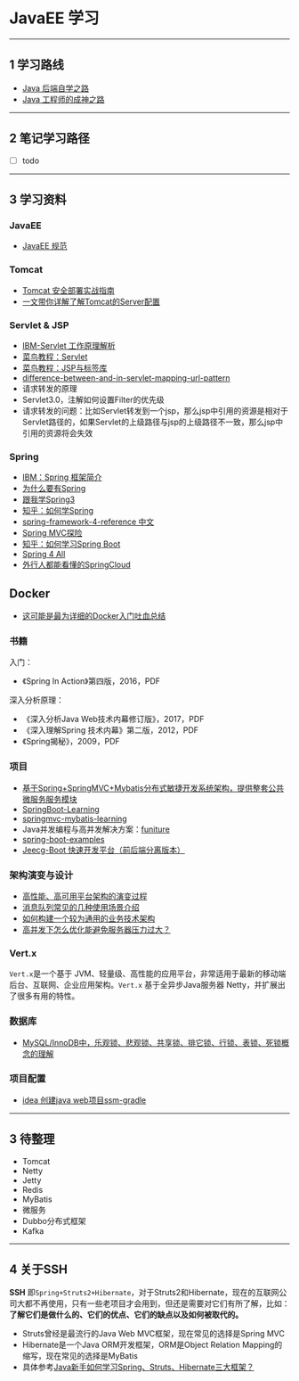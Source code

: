 # JavaEE 学习

---

## 1 学习路线

- [Java 后端自学之路](http://objcoding.com/2018/02/07/javaweb-learning/)
- [Java 工程师的成神之路](https://mp.weixin.qq.com/s/IfqEoFliXotzmI9TtWnYaw)

---

## 2 笔记学习路径

- [ ] todo

---

## 3 学习资料

### JavaEE

- [JavaEE 规范](https://www.oracle.com/java/technologies/java-ee-glance.html)

### Tomcat

- [Tomcat 安全部署实战指南](https://klionsec.github.io/2017/12/16/tomcat-sec/)
- [一文带你详解了解Tomcat的Server配置](https://mp.weixin.qq.com/s?__biz=MzI1NDQ3MjQxNA==&mid=2247485915&idx=1&sn=a3edc938ca6fdea6b3365da75cf8c65b&chksm=e9c5f06adeb2797caa773d4befc7d819a9ecfc6d2426628c18551ee792424ac370eedbff061b&mpshare=1&scene=1&srcid=0504YV1OsHez4g6iOVvhGIPw#rd)

### Servlet & JSP

- [IBM-Servlet 工作原理解析](https://www.ibm.com/developerworks/cn/java/j-lo-servlet/)
- [菜鸟教程：Servlet](http://www.runoob.com/servlet/servlet-tutorial.html)
- [菜鸟教程：JSP与标签库](http://www.runoob.com/jsp/jsp-tutorial.html)
- [difference-between-and-in-servlet-mapping-url-pattern](https://stackoverflow.com/questions/4140448/difference-between-and-in-servlet-mapping-url-pattern)
- 请求转发的原理
- Servlet3.0，注解如何设置Filter的优先级
- 请求转发的问题：比如Servlet转发到一个jsp，那么jsp中引用的资源是相对于Servlet路径的，如果Servlet的上级路径与jsp的上级路径不一致，那么jsp中引用的资源将会失效

### Spring

- [IBM：Spring 框架简介](https://www.ibm.com/developerworks/cn/java/wa-spring1/index.html)
- [为什么要有Spring](https://mp.weixin.qq.com/s?__biz=MzI1NDQ3MjQxNA==&mid=2247484822&idx=1&sn=6fbee2a12b31b6102a18d3725671d41b&chksm=e9c5fc27deb275319641c3f30d168b85c7c196fd276d47efa35046b5dc54f5b77174c5bf8808&mpshare=1&scene=1&srcid=041420A1TYYZjBbB6guYzon5#rd)
- [跟我学Spring3](http://jinnianshilongnian.iteye.com/blog/1752171)
- [知乎：如何学Spring](https://www.zhihu.com/question/21196869)
- [spring-framework-4-reference 中文](https://legacy.gitbook.com/book/waylau/spring-framework-4-reference/details)
- [Spring MVC探险](http://www.iteye.com/blogs/subjects/springmvc-explore)
- [知乎：如何学习Spring Boot](https://www.zhihu.com/question/53729800)
- [Spring 4 All](http://www.spring4all.com/)
- [外行人都能看懂的SpringCloud](https://juejin.im/post/5b83466b6fb9a019b421cecc)

## Docker

- [这可能是最为详细的Docker入门吐血总结](http://www.imooc.com/article/255015)

### 书籍

入门：

- 《Spring In Action》第四版，2016，PDF

深入分析原理：

- 《深入分析Java Web技术内幕修订版》，2017，PDF
- 《深入理解Spring 技术内幕》第二版，2012，PDF
- 《Spring揭秘》，2009，PDF

### 项目

- [基于Spring+SpringMVC+Mybatis分布式敏捷开发系统架构，提供整套公共微服务服务模块](https://github.com/shuzheng/zheng)
- [SpringBoot-Learning](https://github.com/dyc87112/SpringBoot-Learning)
- [springmvc-mybatis-learning](https://github.com/brianway/springmvc-mybatis-learning)
- Java并发编程与高并发解决方案：[funiture](https://github.com/kanwangzjm/funiture)
- [spring-boot-examples](https://github.com/ityouknow/spring-boot-examples)
- [Jeecg-Boot 快速开发平台（前后端分离版本）](https://github.com/zhangdaiscott/jeecg-boot)

### 架构演变与设计

- [高性能、高可用平台架构的演变过程](https://mp.weixin.qq.com/s?__biz=MzI0MDQ4MTM5NQ==&mid=2247485616&idx=1&sn=83e8c226c251d297e53efd3da677ce24&chksm=e91b6dacde6ce4baaadec554283d848a398b2336917313462237ef94a20cd4a3a046f77e05d1&mpshare=1&scene=1&srcid=0506PUIxcctaQEuPiUdhZn3I#rd)
- [消息队列常见的几种使用场景介绍](https://mp.weixin.qq.com/s?__biz=MzI1NDQ3MjQxNA==&mid=2247485990&idx=1&sn=ada87d68c18a10bc90ceb03fc1a2a7a4&chksm=e9c5f397deb27a8159434f8aa82815045b2f2fd2690c9bf70e9ac0c147a54ce95bf16f9f20f2&mpshare=1&scene=1&srcid=0507sSuflEqCV1evVBSsAp8k#rd)
- [如何构建一个较为通用的业务技术架构](https://mp.weixin.qq.com/s?__biz=MzU5OTMyODAyNg==&mid=2247484751&idx=1&sn=a9662584e821a296902e28d1ec6767a8&chksm=feb7d13ac9c0582cdc989d417ddfa1f2474c07aa5f9cca339bac9fff46b2740e6020dcdf4714&mpshare=1&scene=1&srcid=0601KAVLqYQyScmYcCKb1YbY#rd)
- [高并发下怎么优化能避免服务器压力过大？](https://mp.weixin.qq.com/s?__biz=MzI0MDQ4MTM5NQ==&mid=2247486577&idx=1&sn=6690cc249eea82cb08fe1d23ba3e2552&chksm=e91b696dde6ce07b032244666544656e7b9f87bbe7fa4a757a82f0407fdd998d355805e3958e&mpshare=1&scene=1&srcid=0808Gf4ojEhvtrVzRinzUZdi#rd)

### Vert.x

`Vert.x`是一个基于 JVM、轻量级、高性能的应用平台，非常适用于最新的移动端后台、互联网、企业应用架构。`Vert.x` 基于全异步Java服务器 Netty，并扩展出了很多有用的特性。

### 数据库

- [MySQL/InnoDB中，乐观锁、悲观锁、共享锁、排它锁、行锁、表锁、死锁概念的理解](https://juejin.im/post/5b5ea32351882519f6477c5c)

### 项目配置

- [idea 创建java web项目ssm-gradle](https://www.cnblogs.com/Im-Victor/p/10857638.html)

---

## 3 待整理

- Tomcat
- Netty
- Jetty
- Redis
- MyBatis
- 微服务
- Dubbo分布式框架
- Kafka

---

## 4 关于SSH

**SSH** 即`Spring+Struts2+Hibernate`，对于Struts2和Hibernate，现在的互联网公司大都不再使用，只有一些老项目才会用到，但还是需要对它们有所了解，比如：**了解它们是做什么的、它们的优点、它们的缺点以及如何被取代的。**

- Struts曾经是最流行的Java Web MVC框架，现在常见的选择是Spring MVC
- Hibernate是一个Java ORM开发框架，ORM是Object Relation Mapping的缩写，现在常见的选择是MyBatis
- 具体参考[Java新手如何学习Spring、Struts、Hibernate三大框架？](https://www.zhihu.com/question/21142149/answer/52383396)
